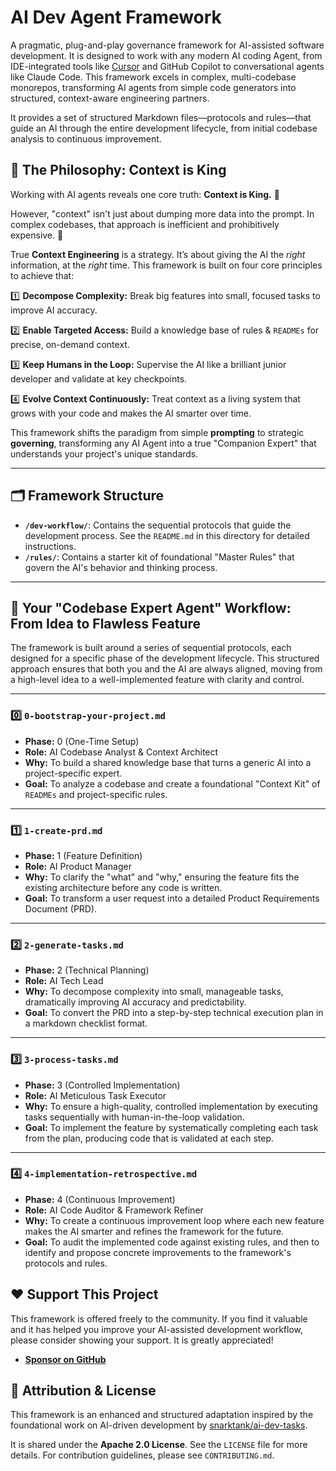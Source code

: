 # AI Dev Agent Framework

A pragmatic, plug-and-play governance framework for AI-assisted software development. It is designed to work with any modern AI coding Agent, from IDE-integrated tools like [Cursor](https://cursor.sh/) and GitHub Copilot to conversational agents like Claude Code. This framework excels in complex, multi-codebase monorepos, transforming AI agents from simple code generators into structured, context-aware engineering partners.

It provides a set of structured Markdown files—protocols and rules—that guide an AI through the entire development lifecycle, from initial codebase analysis to continuous improvement.


## 🌟 The Philosophy: Context is King

Working with AI agents reveals one core truth: **Context is King.** 👑

However, "context" isn't just about dumping more data into the prompt. In complex codebases, that approach is inefficient and prohibitively expensive. 💸

True **Context Engineering** is a strategy. It’s about giving the AI the *right* information, at the *right* time. This framework is built on four core principles to achieve that:

1️⃣ **Decompose Complexity:** Break big features into small, focused tasks to improve AI accuracy.

2️⃣ **Enable Targeted Access:** Build a knowledge base of rules & `READMEs` for precise, on-demand context.

3️⃣ **Keep Humans in the Loop:** Supervise the AI like a brilliant junior developer and validate at key checkpoints.

4️⃣ **Evolve Context Continuously:** Treat context as a living system that grows with your code and makes the AI smarter over time.

This framework shifts the paradigm from simple **prompting** to strategic **governing**, transforming any AI Agent into a true "Companion Expert" that understands your project's unique standards.

---

## 🗂️ Framework Structure

-   **`/dev-workflow/`**: Contains the sequential protocols that guide the development process. See the `README.md` in this directory for detailed instructions.
-   **`/rules/`**: Contains a starter kit of foundational "Master Rules" that govern the AI's behavior and thinking process.

---

## 🚀 Your "Codebase Expert Agent" Workflow: From Idea to Flawless Feature

The framework is built around a series of sequential protocols, each designed for a specific phase of the development lifecycle. This structured approach ensures that both you and the AI are always aligned, moving from a high-level idea to a well-implemented feature with clarity and control.

---

### 0️⃣ **`0-bootstrap-your-project.md`**
-   **Phase:** 0 (One-Time Setup)
-   **Role:** AI Codebase Analyst & Context Architect
-   **Why:** To build a shared knowledge base that turns a generic AI into a project-specific expert.
-   **Goal:** To analyze a codebase and create a foundational "Context Kit" of `READMEs` and project-specific rules.

---

### 1️⃣ **`1-create-prd.md`**
-   **Phase:** 1 (Feature Definition)
-   **Role:** AI Product Manager
-   **Why:** To clarify the "what" and "why," ensuring the feature fits the existing architecture before any code is written.
-   **Goal:** To transform a user request into a detailed Product Requirements Document (PRD).

---

### 2️⃣ **`2-generate-tasks.md`**
-   **Phase:** 2 (Technical Planning)
-   **Role:** AI Tech Lead
-   **Why:** To decompose complexity into small, manageable tasks, dramatically improving AI accuracy and predictability.
-   **Goal:** To convert the PRD into a step-by-step technical execution plan in a markdown checklist format.

---

### 3️⃣ **`3-process-tasks.md`**
-   **Phase:** 3 (Controlled Implementation)
-   **Role:** AI Meticulous Task Executor
-   **Why:** To ensure a high-quality, controlled implementation by executing tasks sequentially with human-in-the-loop validation.
-   **Goal:** To implement the feature by systematically completing each task from the plan, producing code that is validated at each step.

---

### 4️⃣ **`4-implementation-retrospective.md`**
-   **Phase:** 4 (Continuous Improvement)
-   **Role:** AI Code Auditor & Framework Refiner
-   **Why:** To create a continuous improvement loop where each new feature makes the AI smarter and refines the framework for the future.
-   **Goal:** To audit the implemented code against existing rules, and then to identify and propose concrete improvements to the framework's protocols and rules.


## ❤️ Support This Project

This framework is offered freely to the community. If you find it valuable and it has helped you improve your AI-assisted development workflow, please consider showing your support. It is greatly appreciated!

-   **[Sponsor on GitHub](https://github.com/sponsors/Fr-e-d)**

## 🤝 Attribution & License

This framework is an enhanced and structured adaptation inspired by the foundational work on AI-driven development by [snarktank/ai-dev-tasks](https://github.com/snarktank/ai-dev-tasks).

It is shared under the **Apache 2.0 License**. See the `LICENSE` file for more details. For contribution guidelines, please see `CONTRIBUTING.md`. 